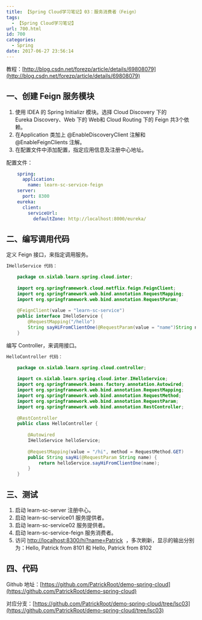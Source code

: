 ```yaml
---
title: 【Spring Cloud学习笔记】03：服务消费者（Feign）
tags:
  - 【Spring Cloud学习笔记】
url: 700.html
id: 700
categories:
  - Spring
date: 2017-06-27 23:56:14
---
```


教程：[http://blog.csdn.net/forezp/article/details/69808079](http://blog.csdn.net/forezp/article/details/69808079)  

一、创建 Feign 服务模块
---------------

1.  使用 IDEA 的 Spring Initializr 模块。选择 Cloud Discovery 下的 Eureka Discovery、Web 下的 Web和 Cloud Routing 下的 Feign 共3个依赖。
2.  在Application 类加上 @EnableDiscoveryClient 注解和 @EnableFeignClients 注解。
3.  在配置文件中添加配置，指定应用信息及注册中心地址。

配置文件：
```yml
    spring:
      application:
        name: learn-sc-service-feign
    server:
      port: 8300
    eureka:
      client:
        serviceUrl:
          defaultZone: http://localhost:8000/eureka/
```
二、编写调用代码
--------

定义 Feign 接口，来指定调用服务。
```java
IHelloService 代码：

    package cn.sixlab.learn.spring.cloud.inter;
    
    import org.springframework.cloud.netflix.feign.FeignClient;
    import org.springframework.web.bind.annotation.RequestMapping;
    import org.springframework.web.bind.annotation.RequestParam;
    
    @FeignClient(value = "learn-sc-service")
    public interface IHelloService {
        @RequestMapping("/hello")
        String sayHiFromClientOne(@RequestParam(value = "name")String name);
    }
```
编写 Controller，来调用接口。
```java
HelloController 代码：

    package cn.sixlab.learn.spring.cloud.controller;
    
    import cn.sixlab.learn.spring.cloud.inter.IHelloService;
    import org.springframework.beans.factory.annotation.Autowired;
    import org.springframework.web.bind.annotation.RequestMapping;
    import org.springframework.web.bind.annotation.RequestMethod;
    import org.springframework.web.bind.annotation.RequestParam;
    import org.springframework.web.bind.annotation.RestController;
    
    @RestController
    public class HelloController {
        
        @Autowired
        IHelloService helloService;
        
        @RequestMapping(value = "/hi", method = RequestMethod.GET)
        public String sayHi(@RequestParam String name) {
            return helloService.sayHiFromClientOne(name);
        }
    }
```
三、测试
----

1.  启动 learn-sc-server 注册中心。
2.  启动 learn-sc-service01 服务提供者。
3.  启动 learn-sc-service02 服务提供者。
4.  启动 learn-sc-service-feign 服务消费者。
5.  访问 [http://localhost:8300/hi?name=Patrick](http://localhost:8300/hi?name=Patrick)  ，多次刷新，显示的输出分别为：Hello, Patrick from 8101 和 Hello, Patrick from 8102

四、代码
----

Github 地址：[https://github.com/PatrickRoot/demo-spring-cloud](https://github.com/PatrickRoot/demo-spring-cloud)

对应分支：[https://github.com/PatrickRoot/demo-spring-cloud/tree/lsc03](https://github.com/PatrickRoot/demo-spring-cloud/tree/lsc03)